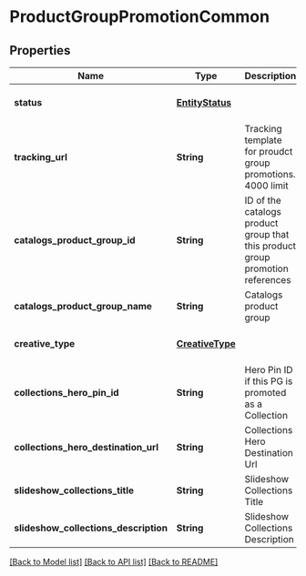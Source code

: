 # ProductGroupPromotionCommon
## Properties

| Name | Type | Description | Notes |
|------------ | ------------- | ------------- | -------------|
| **status** | [**EntityStatus**](EntityStatus.md) |  | [optional] [default to null] |
| **tracking\_url** | **String** | Tracking template for proudct group promotions. 4000 limit | [optional] [default to null] |
| **catalogs\_product\_group\_id** | **String** | ID of the catalogs product group that this product group promotion references | [optional] [default to null] |
| **catalogs\_product\_group\_name** | **String** | Catalogs product group | [optional] [default to null] |
| **creative\_type** | [**CreativeType**](CreativeType.md) |  | [optional] [default to null] |
| **collections\_hero\_pin\_id** | **String** | Hero Pin ID if this PG is promoted as a Collection | [optional] [default to null] |
| **collections\_hero\_destination\_url** | **String** | Collections Hero Destination Url | [optional] [default to null] |
| **slideshow\_collections\_title** | **String** | Slideshow Collections Title | [optional] [default to null] |
| **slideshow\_collections\_description** | **String** | Slideshow Collections Description | [optional] [default to null] |

[[Back to Model list]](../README.md#documentation-for-models) [[Back to API list]](../README.md#documentation-for-api-endpoints) [[Back to README]](../README.md)

